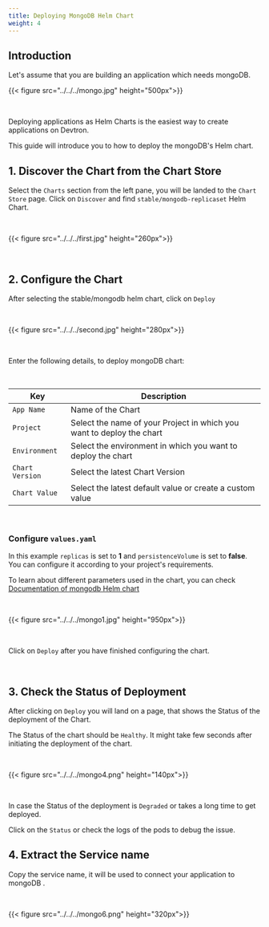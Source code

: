 ```yaml
---
title: Deploying MongoDB Helm Chart
weight: 4
---
```



## Introduction 

Let's assume that you are building an application which needs mongoDB. 

{{< figure src="../../../mongo.jpg" height="500px">}}

&nbsp;&nbsp; 

Deploying applications as Helm Charts is the easiest way to create applications on Devtron. 

This guide will introduce you to how to deploy the mongoDB's Helm chart. 


## 1. Discover the Chart from the Chart Store

Select the `Charts` section from the left pane, you will be landed to the `Chart Store` page. Click on `Discover` and find `stable/mongodb-replicaset` Helm Chart.

&nbsp;&nbsp;

{{< figure src="../../../first.jpg" height="260px">}}

&nbsp;&nbsp;

## 2. Configure the Chart 

After selecting the stable/mongodb helm chart, click on `Deploy` 

&nbsp;&nbsp;

{{< figure src="../../../second.jpg" height="280px">}}

&nbsp;&nbsp;

Enter the following details, to deploy mongoDB chart:

<br />

Key        | Description
-----------|-------------
`App Name` | Name of the Chart
`Project` | Select the name of your Project in which you want to deploy the chart
`Environment` | Select the environment in which you want to deploy the chart
`Chart Version` | Select the latest Chart Version
`Chart Value` | Select the latest default value or create a custom value


<br />

### Configure `values.yaml` 


In this example `replicas` is set to **1** and `persistenceVolume` is set to **false**. You can configure it according to your project's requirements. 

To learn about different parameters used in the chart, you can check [Documentation of mongodb Helm chart](https://hub.helm.sh/charts/bitnami/mongodb)

&nbsp;&nbsp;

{{< figure src="../../../mongo1.jpg" height="950px">}}

&nbsp;&nbsp;

Click on `Deploy` after you have finished configuring the chart. 

<br />


## 3. Check the Status of Deployment

After clicking on `Deploy` you will land on a page, that shows the Status of the deployment of the Chart. 

The Status of the chart should be `Healthy`. It might take few seconds after  initiating the deployment of the chart.

&nbsp;&nbsp;

{{< figure src="../../../mongo4.png" height="140px">}}	

&nbsp;&nbsp;

In case the Status of the deployment is `Degraded` or takes a long time to get deployed. 

Click on the `Status` or check the logs  of the pods to debug the issue.


## 4. Extract the Service name

Copy the service name, it will be used to connect your application to mongoDB .

&nbsp;&nbsp;

{{< figure src="../../../mongo6.png" height="320px">}}

&nbsp;&nbsp;

